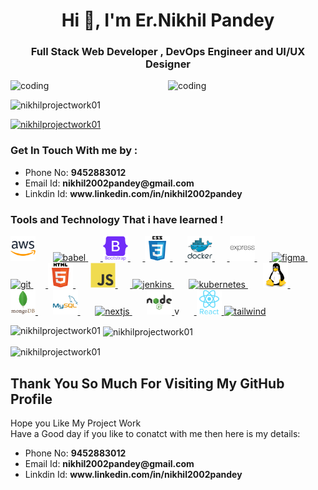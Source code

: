 <h1 align="center">Hi 👋, I'm Er.Nikhil Pandey</h1>
<h3 align="center">Full Stack Web Developer , DevOps Engineer and UI/UX Designer</h3>
<div style="display:flex">
  <img align="center" alt="coding" src="https://img.freepik.com/free-vector/isometric-devops-illustration_52683-84175.jpg?t=st=1723142869~exp=1723146469~hmac=caf76e70887e4c5f29710d3de71e6a78cf0fce0f0a55e0d71bf30707738c0c55&w=1060" height="20%" width="100%">
<img align="center" alt="coding" src="https://itechnolabs.ca/wp-content/uploads/2022/07/describe-the-mern-stack-itechnolabs.jpg" height="50%" width="100%">
</div>

<p align="left"> <img src="https://komarev.com/ghpvc/?username=nikhilprojectwork01&label=Profile%20views&color=0e75b6&style=flat" alt="nikhilprojectwork01" /> </p>

<p align="left"> <a href="https://github.com/ryo-ma/github-profile-trophy"><img src="https://github-profile-trophy.vercel.app/?username=nikhilprojectwork01" alt="nikhilprojectwork01" /></a> </p>

<h3 align="left">Get In Touch With me by : </h3>
<ul>
  <li>Phone No: <b>9452883012</b></li>
  <li>Email Id: <b>nikhil2002pandey@gmail.com</b></li>
  <li>Linkdin Id: <b>www.linkedin.com/in/nikhil2002pandey</b></li>
</ul>
<p align="left">
</p>

<h3 align="left">Tools and Technology That i have learned !</h3>
<p align="left"> <a href="https://aws.amazon.com" target="_blank" rel="noreferrer"> <img src="https://raw.githubusercontent.com/devicons/devicon/master/icons/amazonwebservices/amazonwebservices-original-wordmark.svg" alt="aws" width="40" height="40"/></a> &nbsp;  &nbsp;  &nbsp; <a href="https://babeljs.io/" target="_blank" rel="noreferrer"> <img src="https://www.vectorlogo.zone/logos/babeljs/babeljs-icon.svg" alt="babel" width="40" height="40"/> </a>  &nbsp;  &nbsp;  &nbsp;<a href="https://getbootstrap.com" target="_blank" rel="noreferrer"> <img src="https://raw.githubusercontent.com/devicons/devicon/master/icons/bootstrap/bootstrap-plain-wordmark.svg" alt="bootstrap" width="40" height="40"/> </a>  &nbsp;  &nbsp;  &nbsp;<a href="https://www.w3schools.com/css/" target="_blank" rel="noreferrer"> <img src="https://raw.githubusercontent.com/devicons/devicon/master/icons/css3/css3-original-wordmark.svg" alt="css3" width="40" height="40"/> </a>  &nbsp;  &nbsp;  &nbsp;<a href="https://www.docker.com/" target="_blank" rel="noreferrer"> <img src="https://raw.githubusercontent.com/devicons/devicon/master/icons/docker/docker-original-wordmark.svg" alt="docker" width="40" height="40"/> </a>  &nbsp;  &nbsp;  &nbsp;<a href="https://expressjs.com" target="_blank" rel="noreferrer"> <img src="https://raw.githubusercontent.com/devicons/devicon/master/icons/express/express-original-wordmark.svg" alt="express" width="40" height="40"/> </a>  &nbsp;  &nbsp;  &nbsp;<a href="https://www.figma.com/" target="_blank" rel="noreferrer"> <img src="https://www.vectorlogo.zone/logos/figma/figma-icon.svg" alt="figma" width="40" height="40"/> </a> &nbsp;  &nbsp;  &nbsp; <a href="https://git-scm.com/" target="_blank" rel="noreferrer"> <img src="https://www.vectorlogo.zone/logos/git-scm/git-scm-icon.svg" alt="git" width="40" height="40"/> </a>  &nbsp;  &nbsp;  &nbsp;<a href="https://www.w3.org/html/" target="_blank" rel="noreferrer"> <img src="https://raw.githubusercontent.com/devicons/devicon/master/icons/html5/html5-original-wordmark.svg" alt="html5" width="40" height="40"/> </a> &nbsp;  &nbsp;  &nbsp; <a href="https://developer.mozilla.org/en-US/docs/Web/JavaScript" target="_blank" rel="noreferrer"> <img src="https://raw.githubusercontent.com/devicons/devicon/master/icons/javascript/javascript-original.svg" alt="javascript" width="40" height="40"/> </a>  &nbsp;  &nbsp;  &nbsp;<a href="https://www.jenkins.io" target="_blank" rel="noreferrer"> <img src="https://www.vectorlogo.zone/logos/jenkins/jenkins-icon.svg" alt="jenkins" width="40" height="40"/> </a> &nbsp;  &nbsp;  &nbsp; <a href="https://kubernetes.io" target="_blank" rel="noreferrer"> <img src="https://www.vectorlogo.zone/logos/kubernetes/kubernetes-icon.svg" alt="kubernetes" width="40" height="40"/> </a> &nbsp;  &nbsp;  &nbsp; <a href="https://www.linux.org/" target="_blank" rel="noreferrer"> <img src="https://raw.githubusercontent.com/devicons/devicon/master/icons/linux/linux-original.svg" alt="linux" width="40" height="40"/> </a>  &nbsp;  &nbsp;  &nbsp;<a href="https://www.mongodb.com/" target="_blank" rel="noreferrer"> <img src="https://raw.githubusercontent.com/devicons/devicon/master/icons/mongodb/mongodb-original-wordmark.svg" alt="mongodb" width="40" height="40"/> </a> &nbsp;  &nbsp;  &nbsp; <a href="https://www.mysql.com/" target="_blank" rel="noreferrer"> <img src="https://raw.githubusercontent.com/devicons/devicon/master/icons/mysql/mysql-original-wordmark.svg" alt="mysql" width="40" height="40"/> </a> &nbsp;  &nbsp;  &nbsp; <a href="https://nextjs.org/" target="_blank" rel="noreferrer"> <img src="https://cdn.worldvectorlogo.com/logos/nextjs-2.svg" alt="nextjs" width="40" height="40"/> </a> &nbsp;  &nbsp;  &nbsp; <a href="https://nodejs.org" target="_blank" rel="noreferrer"> <img src="https://raw.githubusercontent.com/devicons/devicon/master/icons/nodejs/nodejs-original-wordmark.svg" alt="nodejs" width="40" height="40"/> </a> v &nbsp;  &nbsp;  &nbsp;<a href="https://reactjs.org/" target="_blank" rel="noreferrer"> <img src="https://raw.githubusercontent.com/devicons/devicon/master/icons/react/react-original-wordmark.svg" alt="react" width="40" height="40"/> </a> <a href="https://tailwindcss.com/" target="_blank" rel="noreferrer"> <img src="https://www.vectorlogo.zone/logos/tailwindcss/tailwindcss-icon.svg" alt="tailwind" width="40" height="40"/> </a> </p>

<p><img align="left" src="https://github-readme-stats.vercel.app/api/top-langs?username=nikhilprojectwork01&show_icons=true&locale=en&layout=compact" alt="nikhilprojectwork01" /></p>

<p>&nbsp;<img align="center" src="https://github-readme-stats.vercel.app/api?username=nikhilprojectwork01&show_icons=true&locale=en" alt="nikhilprojectwork01" /></p>

<p><img align="center" src="https://github-readme-streak-stats.herokuapp.com/?user=nikhilprojectwork01&" alt="nikhilprojectwork01" /></p>

<h2>Thank You So Much For Visiting My GitHub Profile</h2>
<p>Hope you Like My Project Work <br/>
Have a Good day if you like to conatct with me then here is my details:</p>
<ul>
  <li>Phone No: <b>9452883012</b></li>
  <li>Email Id: <b>nikhil2002pandey@gmail.com</b></li>
  <li>Linkdin Id: <b>www.linkedin.com/in/nikhil2002pandey</b></li>
</ul>

